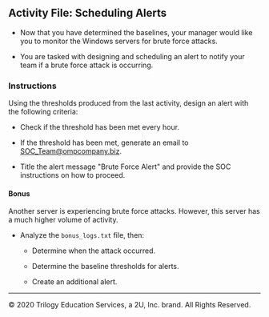 ## Activity File: Scheduling Alerts 

- Now that you have determined the baselines, your manager would like you to monitor the Windows servers for brute force attacks.

- You are tasked with designing and scheduling an alert to notify your team if a brute force attack is occurring.

### Instructions

Using the thresholds produced from the last activity, design an alert with the following criteria:
  - Check if the threshold has been met every hour.

  - If the threshold has been met, generate an email to SOC_Team@ompcompany.biz.

  - Title the alert message "Brute Force Alert" and provide the SOC instructions on how to proceed.
  
#### Bonus 

Another server is experiencing brute force attacks. However, this server has a much higher volume of activity.
- Analyze the `bonus_logs.txt` file, then:

  - Determine when the attack occurred.

  - Determine the baseline thresholds for alerts.
  
  - Create an additional alert.

---

© 2020 Trilogy Education Services, a 2U, Inc. brand. All Rights Reserved.  


